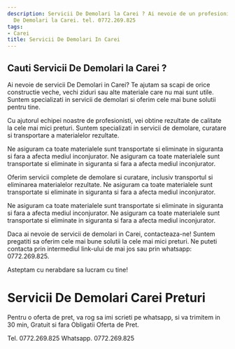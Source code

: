 ```yaml
---
description: Servicii De Demolari la Carei ? Ai nevoie de un profesionist in Servicii
  De Demolari la Carei. tel. 0772.269.825
tags:
- Carei
title: Servicii De Demolari In Carei
---
```



## Cauti Servicii De Demolari la Carei ?

Ai nevoie de servicii De Demolari in Carei? Te ajutam sa scapi de orice constructie veche, vechi ziduri sau alte materiale care nu mai sunt utile. Suntem specializati in servicii de demolari si oferim cele mai bune solutii pentru tine.

Cu ajutorul echipei noastre de profesionisti, vei obtine rezultate de calitate la cele mai mici preturi. Suntem specializati in servicii de demolare, curatare si transportare a materialelor rezultate.

Ne asiguram ca toate materialele sunt transportate si eliminate in siguranta si fara a afecta mediul inconjurator. Ne asiguram ca toate materialele sunt transportate si eliminate in siguranta si fara a afecta mediul inconjurator.

Oferim servicii complete de demolare si curatare, inclusiv transportul si eliminarea materialelor rezultate. Ne asiguram ca toate materialele sunt transportate si eliminate in siguranta si fara a afecta mediul inconjurator.

Ne asiguram ca toate materialele sunt transportate si eliminate in siguranta si fara a afecta mediul inconjurator. Ne asiguram ca toate materialele sunt transportate si eliminate in siguranta si fara a afecta mediul inconjurator.

Daca ai nevoie de servicii de demolari in Carei, contacteaza-ne! Suntem pregatiti sa oferim cele mai bune solutii la cele mai mici preturi. Ne puteti contacta prin intermediul link-ului de mai jos sau prin whatsapp: 0772.269.825. 

Asteptam cu nerabdare sa lucram cu tine!

# Servicii De Demolari Carei Preturi
Pentru o oferta de pret, va rog sa imi scrieti pe whatsapp, si va trimitem in 30 min, Gratuit si fara Obligatii Oferta de Pret.

Tel. 0772.269.825
Whatsapp. 0772.269.825